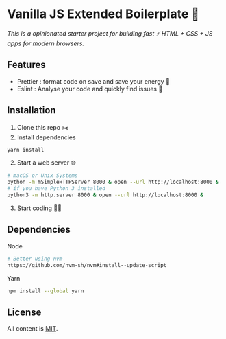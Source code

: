 # Vanilla JS Extended Boilerplate 🍦

_This is a opinionated starter project for building fast ⚡️ HTML + CSS + JS apps for modern browsers._

## Features

- Prettier : format code on save and save your energy 🔋
- Eslint : Analyse your code and quickly find issues 🐛

## Installation

1. Clone this repo ✂️
2. Install dependencies

```sh
yarn install
```

2. Start a web server 🌐

```sh
# macOS or Unix Systems
python -m mSimpleHTTPServer 8000 & open --url http://localhost:8000 &
# if you have Python 3 installed
python3 -m http.server 8000 & open --url http://localhost:8000 &
```

3. Start coding 🧑‍💻

## Dependencies

Node

```sh
# Better using nvm
https://github.com/nvm-sh/nvm#install--update-script
```

Yarn

```sh
npm install --global yarn
```

## License

All content is [MIT](https://github.com/youssmak/vanilla-js-boilerplate/blob/master/LICENSE).
